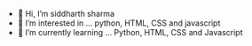 - 👋 Hi, I’m siddharth sharma
- 👀 I’m interested in ... python, HTML, CSS and javascript
- 🌱 I’m currently learning ... Python, HTML, CSS and Javascript

